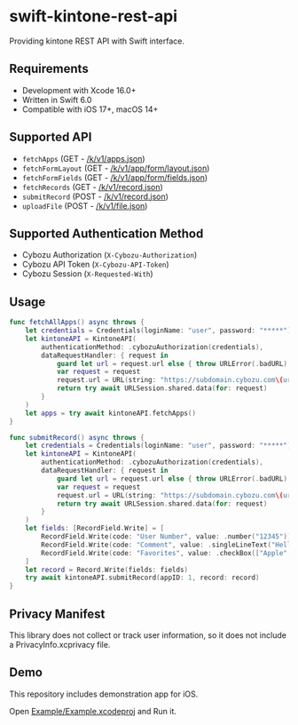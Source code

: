 # swift-kintone-rest-api

Providing kintone REST API with Swift interface.

## Requirements

- Development with Xcode 16.0+
- Written in Swift 6.0
- Compatible with iOS 17+, macOS 14+

## Supported API

- `fetchApps` (GET - [/k/v1/apps.json](https://kintone.dev/en/docs/kintone/rest-api/apps/get-apps/))
- `fetchFormLayout` (GET - [/k/v1/app/form/layout.json](https://kintone.dev/en/docs/kintone/rest-api/apps/get-form-layout/))
- `fetchFormFields` (GET - [/k/v1/app/form/fields.json](https://kintone.dev/en/docs/kintone/rest-api/apps/get-form-fields/))
- `fetchRecords` (GET - [/k/v1/record.json](https://kintone.dev/en/docs/kintone/rest-api/records/get-records/))
- `submitRecord` (POST - [/k/v1/record.json](https://kintone.dev/en/docs/kintone/rest-api/records/add-record/))
- `uploadFile` (POST - [/k/v1/file.json](https://kintone.dev/en/docs/kintone/rest-api/files/upload-file/))

## Supported Authentication Method

- Cybozu Authorization (`X-Cybozu-Authorization`)
- Cybozu API Token (`X-Cybozu-API-Token`)
- Cybozu Session (`X-Requested-With`)

## Usage

```swift
func fetchAllApps() async throws {
    let credentials = Credentials(loginName: "user", password: "*****")
    let kintoneAPI = KintoneAPI(
        authenticationMethod: .cybozuAuthorization(credentials),
        dataRequestHandler: { request in
            guard let url = request.url else { throw URLError(.badURL) }
            var request = request
            request.url = URL(string: "https://subdomain.cybozu.com\(url.relativeString)")
            return try await URLSession.shared.data(for: request)
        }
    )
    let apps = try await kintoneAPI.fetchApps()
}

func submitRecord() async throws {
    let credentials = Credentials(loginName: "user", password: "*****")
    let kintoneAPI = KintoneAPI(
        authenticationMethod: .cybozuAuthorization(credentials),
        dataRequestHandler: { request in
            guard let url = request.url else { throw URLError(.badURL) }
            var request = request
            request.url = URL(string: "https://subdomain.cybozu.com\(url.relativeString)")
            return try await URLSession.shared.data(for: request)
        }
    )
    let fields: [RecordField.Write] = [
        RecordField.Write(code: "User Number", value: .number("12345")),
        RecordField.Write(code: "Comment", value: .singleLineText("Hello World!")),
        RecordField.Write(code: "Favorites", value: .checkBox(["Apple", "Banana"])),
    ]
    let record = Record.Write(fields: fields)
    try await kintoneAPI.submitRecord(appID: 1, record: record)
}
```

## Privacy Manifest

This library does not collect or track user information, so it does not include a PrivacyInfo.xcprivacy file.

## Demo

This repository includes demonstration app for iOS.

Open [Example/Example.xcodeproj](/Example/Example.xcodeproj) and Run it.
